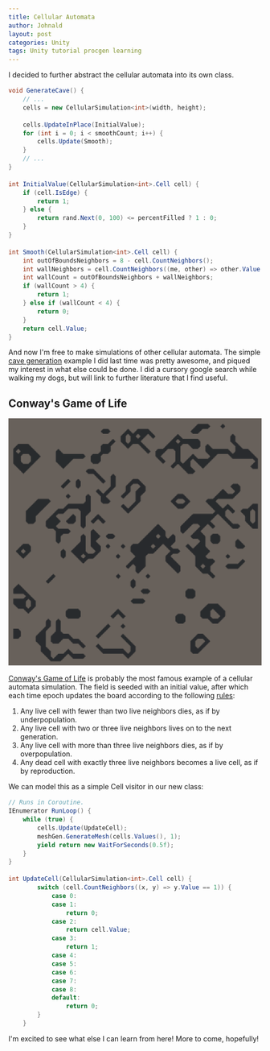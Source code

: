 ```yaml
---
title: Cellular Automata
author: Johnald
layout: post
categories: Unity
tags: Unity tutorial procgen learning
---
```


I decided to further abstract the cellular automata into its own class.

```csharp
void GenerateCave() {
    // ...
    cells = new CellularSimulation<int>(width, height);

    cells.UpdateInPlace(InitialValue);
    for (int i = 0; i < smoothCount; i++) {
        cells.Update(Smooth);
    }
    // ...
}

int InitialValue(CellularSimulation<int>.Cell cell) {
    if (cell.IsEdge) {
        return 1;
    } else {
        return rand.Next(0, 100) <= percentFilled ? 1 : 0;
    }
}

int Smooth(CellularSimulation<int>.Cell cell) {
    int outOfBoundsNeighbors = 8 - cell.CountNeighbors();
    int wallNeighbors = cell.CountNeighbors((me, other) => other.Value == 1);
    int wallCount = outOfBoundsNeighbors + wallNeighbors;
    if (wallCount > 4) {
        return 1;
    } else if (wallCount < 4) {
        return 0;
    }
    return cell.Value;
}
```

And now I'm free to make simulations of other cellular automata. The simple [cave generation](https://jspong.github.io/bloggo/unity/2019/01/01/Cave_Generation/) example I did last time was pretty awesome, and piqued my interest in what else could be done. I did a cursory google search while walking my dogs, but will link to further literature that I find useful.

## Conway's Game of Life

![game of life](https://github.com/jspong/bloggo/raw/master/_posts/game_of_life.gif)

[Conway's Game of Life](https://en.wikipedia.org/wiki/Conway%27s_Game_of_Life) is probably the most famous example of a cellular automata simulation. The field is seeded with an initial value, after which each time epoch updates the board according to the following [rules](https://en.wikipedia.org/wiki/Conway%27s_Game_of_Life#Rules):

1. Any live cell with fewer than two live neighbors dies, as if by underpopulation.
1. Any live cell with two or three live neighbors lives on to the next generation.
1. Any live cell with more than three live neighbors dies, as if by overpopulation.
1. Any dead cell with exactly three live neighbors becomes a live cell, as if by reproduction.

We can model this as a simple Cell visitor in our new class:

```csharp
// Runs in Coroutine.
IEnumerator RunLoop() {
    while (true) {
        cells.Update(UpdateCell);
        meshGen.GenerateMesh(cells.Values(), 1);
        yield return new WaitForSeconds(0.5f);
    }
}

int UpdateCell(CellularSimulation<int>.Cell cell) {
        switch (cell.CountNeighbors((x, y) => y.Value == 1)) {
            case 0:
            case 1:
                return 0;
            case 2:
                return cell.Value;
            case 3:
                return 1;
            case 4:
            case 5:
            case 6:
            case 7:
            case 8:
            default:
                return 0;
        }
    }
```

I'm excited to see what else I can learn from here! More to come, hopefully!